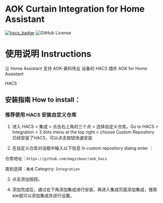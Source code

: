 # AOK Curtain Integration for Home Assistant

[![hacs_badge](https://img.shields.io/badge/HACS-Default-orange.svg)](https://github.com/hacs/integration)
![GitHub License](https://img.shields.io/github/license/MapleEve/lifesmart-for-homeassistant)


使用说明 Instructions
====
让 Home Assistant 支持 AOK-奥科伟业 设备的 HACS 插件 AOK for Home Assistant

HACS

安装指南 How to install：
---

### 推荐使用 HACS 安装自定义仓库

1. 进入 HACS > 集成 > 点击右上角的三个点 > 选择自定义仓库。Go to HACS > Integration > 3 dots menu at the top right >
   choose Custom Repository
   已经安装了HACS，可以点击按钮快速安装


2. 在自定义仓库对话框中输入以下信息 In custom repository dialog enter ：

仓库地址：`https://github.com/magicbear/aok_hacs`

类别选择：`集成` Category: `Integration`

3. 点击添加按钮。

4. 添加完成后，通过右下角添加集成进行安装，再进入集成页面添加集成，搜索`AOK`就可以添加集成并进行设置。
